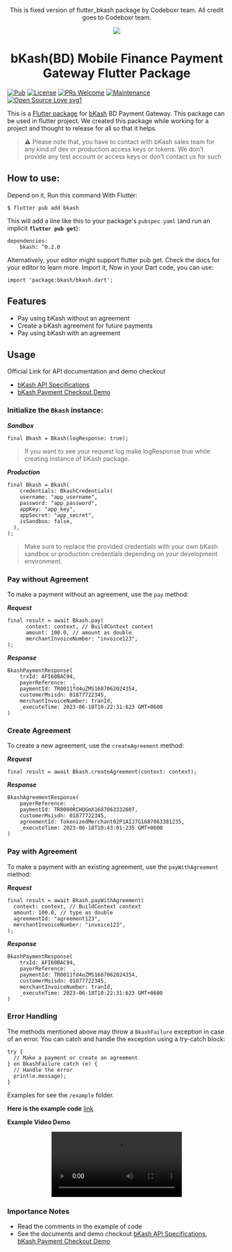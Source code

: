 
<p align="center">This is fixed version of flutter_bkash package by Codeboxr team. All credit goes to Codeboxr team.<p>

<p align="center" >
  <img src="https://www.bkash.com/images/favicon.png">
</p>

 <h1 align="center">bKash(BD) Mobile Finance Payment Gateway Flutter Package</h1>
<p align="center" >
</p>


[![Pub](https://img.shields.io/pub/v/bkash.svg)](https://pub.dartlang.org/packages/bkash)
[![License](https://img.shields.io/badge/License-BSD_3--Clause-blue.svg)](https://opensource.org/licenses/BSD-3-Clause)
[![PRs Welcome](https://img.shields.io/badge/PRs-welcome-brightgreen.svg)]()  [![Maintenance](https://img.shields.io/badge/Maintained%3F-yes-green.svg)]() 
[![Open Source Love svg1](https://badges.frapsoft.com/os/v1/open-source.svg?v=103)](https://github.com/ellerbrock/open-source-badges/)

This is a [Flutter package](https://pub.dartlang.org/packages/bkash) for [bKash](https://www.bkash.com/) BD Payment Gateway. This package can be used in flutter project. We created this package while working for a project and thought to release for all so that it helps.

> :warning: Please note that, you have to contact with bKash sales team for any kind of dev or production access keys or tokens. We don't provide any test account or access keys or don't contact us for such

## How to use:
Depend on it, Run this command With Flutter:
```
$ flutter pub add bkash
```
This will add a line like this to your package's `pubspec.yaml` (and run an implicit **`flutter pub get`**):
```
dependencies:
    bkash: ^0.2.0
```
Alternatively, your editor might support flutter pub get. Check the docs for your editor to learn more. Import it, Now in your Dart code, you can use:
```
import 'package:bkash/bkash.dart';
```
## Features
- Pay using bKash without an agreement
- Create a bKash agreement for future payments
- Pay using bKash with an agreement

## Usage
Official Link for API documentation and demo checkout
- [bKash API Specifications](https://developer.bka.sh/v1.2.0-beta/reference)
- [bKash Payment Checkout Demo](https://merchantdemo.sandbox.bka.sh/frontend/checkout)

### Initialize the `Bkash` instance:

***Sandbox***
```
final Bkash = Bkash(logResponse: true);
```
> If you want to see your request log make logResponse true while creating instance of bKash package.

***Production*** 
```
final Bkash = Bkash(
	credentials: BkashCredentials(
    username: "app_username",
    password: "app_password",
    appKey: "app_key",
    appSecret: "app_secret",
    isSandbox: false,
  ),
);
```
> Make sure to replace the provided credentials with your own bKash sandbox or production credentials depending on your development environment.

### Pay without Agreement
To make a payment without an agreement, use the `pay` method:

***Request***
```
final result = await Bkash.pay(
      context: context, // BuildContext context
      amount: 100.0, // amount as double
      merchantInvoiceNumber: "invoice123",
);
```
***Response***
```
BkashPaymentResponse(
	trxId: AFI60BAC94, 
	payerReference:  , 
	paymentId: TR0011fd4uZMS1687062024354, 
	customerMsisdn: 01877722345, 
	merchantInvoiceNumber: tranId, 
	_executeTime: 2023-06-18T10:22:31:623 GMT+0600
)
```
### Create Agreement
To create a new agreement, use the `createAgreement` method:

***Request***
```
final result = await Bkash.createAgreement(context: context);
```
***Response***
```
BkashAgreementResponse(
	payerReference:  , 
	paymentId: TR0000RCHQGmX1687063332607, 
	customerMsisdn: 01877722345, 
	agreementId: TokenizedMerchant02P1AIJ7G1687063381235, 
	_executeTime: 2023-06-18T10:43:01:235 GMT+0600
)
```
### Pay with Agreement
To make a payment with an existing agreement, use the `payWithAgreement` method:

***Request***
```
final result = await Bkash.payWithAgreement(
  context: context, // BuildContext context
  amount: 100.0, // type as double
  agreementId: "agreement123",
  merchantInvoiceNumber: "invoice123",
);
```
***Response***
```
BkashPaymentResponse(
	trxId: AFI60BAC94, 
	payerReference:  , 
	paymentId: TR0011fd4uZMS1687062024354, 
	customerMsisdn: 01877722345, 
	merchantInvoiceNumber: tranId, 
	_executeTime: 2023-06-18T10:22:31:623 GMT+0600
)
```
### Error Handling
The methods mentioned above may throw a `BkashFailure` exception in case of an error. You can catch and handle the exception using a try-catch block:
```
try {
  // Make a payment or create an agreement
} on BkashFailure catch (e) {
  // Handle the error
  print(e.message);
}
```

Examples for see the `/example` folder.

**Here is the example code** [link](https://github.com/codeboxrcodehub/flutter-bkash/blob/master/example/lib/main.dart)

**Example Video Demo**

<div align="center">
  <video src="https://github.com/codeboxrcodehub/flutter-bkash/assets/19654129/5f9e12ee-b5cb-4dc2-a522-0c631f1f7032" controls></video>
</div>


### Importance Notes
- Read the comments in the example of code
- See the documents and demo checkout [bKash API Specifications](https://developer.bka.sh/v1.2.0-beta/reference), [bKash Payment Checkout Demo](https://merchantdemo.sandbox.bka.sh/frontend/checkout)
